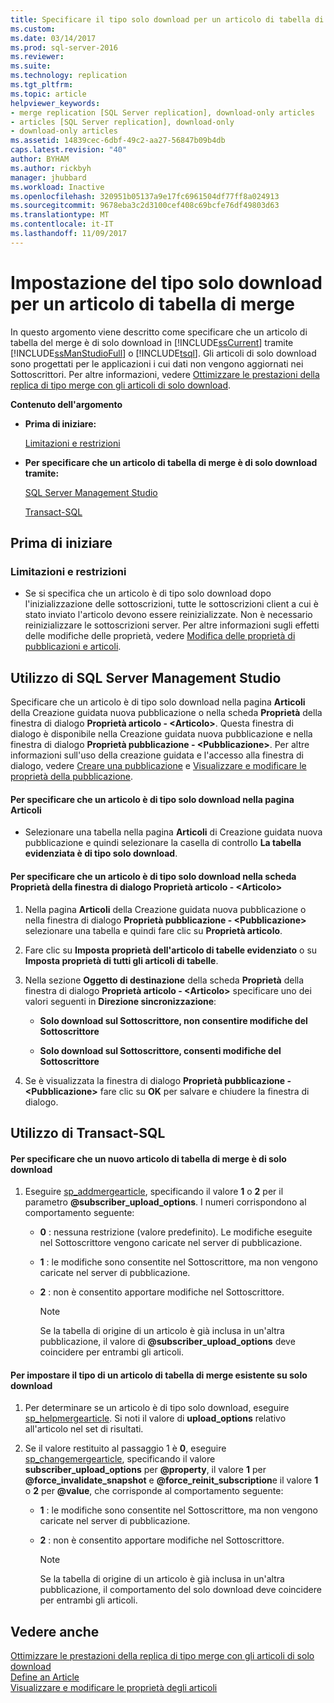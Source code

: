 ```yaml
---
title: Specificare il tipo solo download per un articolo di tabella di merge | Microsoft Docs
ms.custom: 
ms.date: 03/14/2017
ms.prod: sql-server-2016
ms.reviewer: 
ms.suite: 
ms.technology: replication
ms.tgt_pltfrm: 
ms.topic: article
helpviewer_keywords:
- merge replication [SQL Server replication], download-only articles
- articles [SQL Server replication], download-only
- download-only articles
ms.assetid: 14839cec-6dbf-49c2-aa27-56847b09b4db
caps.latest.revision: "40"
author: BYHAM
ms.author: rickbyh
manager: jhubbard
ms.workload: Inactive
ms.openlocfilehash: 320951b05137a9e17fc6961504df77ff8a024913
ms.sourcegitcommit: 9678eba3c2d3100cef408c69bcfe76df49803d63
ms.translationtype: MT
ms.contentlocale: it-IT
ms.lasthandoff: 11/09/2017
---
```

# <a name="specify-that-a-merge-table-article-is-download-only"></a>Impostazione del tipo solo download per un articolo di tabella di merge
  In questo argomento viene descritto come specificare che un articolo di tabella del merge è di solo download in [!INCLUDE[ssCurrent](../../../includes/sscurrent-md.md)] tramite [!INCLUDE[ssManStudioFull](../../../includes/ssmanstudiofull-md.md)] o [!INCLUDE[tsql](../../../includes/tsql-md.md)]. Gli articoli di solo download sono progettati per le applicazioni i cui dati non vengono aggiornati nei Sottoscrittori. Per altre informazioni, vedere [Ottimizzare le prestazioni della replica di tipo merge con gli articoli di solo download](../../../relational-databases/replication/merge/optimize-merge-replication-performance-with-download-only-articles.md).  
  
 **Contenuto dell'argomento**  
  
-   **Prima di iniziare:**  
  
     [Limitazioni e restrizioni](#Restrictions)  
  
-   **Per specificare che un articolo di tabella di merge è di solo download tramite:**  
  
     [SQL Server Management Studio](#SSMSProcedure)  
  
     [Transact-SQL](#TsqlProcedure)  
  
##  <a name="BeforeYouBegin"></a> Prima di iniziare  
  
###  <a name="Restrictions"></a> Limitazioni e restrizioni  
  
-   Se si specifica che un articolo è di tipo solo download dopo l'inizializzazione delle sottoscrizioni, tutte le sottoscrizioni client a cui è stato inviato l'articolo devono essere reinizializzate. Non è necessario reinizializzare le sottoscrizioni server. Per altre informazioni sugli effetti delle modifiche delle proprietà, vedere [Modifica delle proprietà di pubblicazioni e articoli](../../../relational-databases/replication/publish/change-publication-and-article-properties.md).  
  
##  <a name="SSMSProcedure"></a> Utilizzo di SQL Server Management Studio  
 Specificare che un articolo è di tipo solo download nella pagina **Articoli** della Creazione guidata nuova pubblicazione o nella scheda **Proprietà** della finestra di dialogo **Proprietà articolo - \<Articolo>**. Questa finestra di dialogo è disponibile nella Creazione guidata nuova pubblicazione e nella finestra di dialogo **Proprietà pubblicazione - \<Pubblicazione>**. Per altre informazioni sull'uso della creazione guidata e l'accesso alla finestra di dialogo, vedere [Creare una pubblicazione](../../../relational-databases/replication/publish/create-a-publication.md) e [Visualizzare e modificare le proprietà della pubblicazione](../../../relational-databases/replication/publish/view-and-modify-publication-properties.md).  
  
#### <a name="to-specify-that-an-article-is-download-only-on-the-articles-page"></a>Per specificare che un articolo è di tipo solo download nella pagina Articoli  
  
-   Selezionare una tabella nella pagina **Articoli** di Creazione guidata nuova pubblicazione e quindi selezionare la casella di controllo **La tabella evidenziata è di tipo solo download**.  
  
#### <a name="to-specify-that-an-article-is-download-only-on-the-properties-tab-of-the-article-properties---article-dialog-box"></a>Per specificare che un articolo è di tipo solo download nella scheda Proprietà della finestra di dialogo Proprietà articolo - \<Articolo>  
  
1.  Nella pagina **Articoli** della Creazione guidata nuova pubblicazione o nella finestra di dialogo **Proprietà pubblicazione - \<Pubblicazione>** selezionare una tabella e quindi fare clic su **Proprietà articolo**.  
  
2.  Fare clic su **Imposta proprietà dell'articolo di tabelle evidenziato** o su **Imposta proprietà di tutti gli articoli di tabelle**.  
  
3.  Nella sezione **Oggetto di destinazione** della scheda **Proprietà** della finestra di dialogo **Proprietà articolo - \<Articolo>** specificare uno dei valori seguenti in **Direzione sincronizzazione**:  
  
    -   **Solo download sul Sottoscrittore, non consentire modifiche del Sottoscrittore**  
  
    -   **Solo download sul Sottoscrittore, consenti modifiche del Sottoscrittore**  
  
4.  Se è visualizzata la finestra di dialogo **Proprietà pubblicazione - \<Pubblicazione>** fare clic su **OK** per salvare e chiudere la finestra di dialogo.  
  
##  <a name="TsqlProcedure"></a> Utilizzo di Transact-SQL  
  
#### <a name="to-specify-that-a-new-merge-table-article-is-download-only"></a>Per specificare che un nuovo articolo di tabella di merge è di solo download  
  
1.  Eseguire [sp_addmergearticle](../../../relational-databases/system-stored-procedures/sp-addmergearticle-transact-sql.md), specificando il valore **1** o **2** per il parametro **@subscriber_upload_options**. I numeri corrispondono al comportamento seguente:  
  
    -   **0** : nessuna restrizione (valore predefinito). Le modifiche eseguite nel Sottoscrittore vengono caricate nel server di pubblicazione.  
  
    -   **1** : le modifiche sono consentite nel Sottoscrittore, ma non vengono caricate nel server di pubblicazione.  
  
    -   **2** : non è consentito apportare modifiche nel Sottoscrittore.  
  
        > [!NOTE]  
        >  Se la tabella di origine di un articolo è già inclusa in un'altra pubblicazione, il valore di **@subscriber_upload_options** deve coincidere per entrambi gli articoli.  
  
#### <a name="to-modify-an-existing-merge-table-article-to-be-download-only"></a>Per impostare il tipo di un articolo di tabella di merge esistente su solo download  
  
1.  Per determinare se un articolo è di tipo solo download, eseguire [sp_helpmergearticle](../../../relational-databases/system-stored-procedures/sp-helpmergearticle-transact-sql.md). Si noti il valore di **upload_options** relativo all'articolo nel set di risultati.  
  
2.  Se il valore restituito al passaggio 1 è **0**, eseguire [sp_changemergearticle](../../../relational-databases/system-stored-procedures/sp-changemergearticle-transact-sql.md), specificando il valore **subscriber_upload_options** per **@property**, il valore **1** per **@force_invalidate_snapshot** e **@force_reinit_subscription**e il valore **1** o **2** per **@value**, che corrisponde al comportamento seguente:  
  
    -   **1** : le modifiche sono consentite nel Sottoscrittore, ma non vengono caricate nel server di pubblicazione.  
  
    -   **2** : non è consentito apportare modifiche nel Sottoscrittore.  
  
        > [!NOTE]  
        >  Se la tabella di origine di un articolo è già inclusa in un'altra pubblicazione, il comportamento del solo download deve coincidere per entrambi gli articoli.  
  
## <a name="see-also"></a>Vedere anche  
 [Ottimizzare le prestazioni della replica di tipo merge con gli articoli di solo download](../../../relational-databases/replication/merge/optimize-merge-replication-performance-with-download-only-articles.md)   
 [Define an Article](../../../relational-databases/replication/publish/define-an-article.md)   
 [Visualizzare e modificare le proprietà degli articoli](../../../relational-databases/replication/publish/view-and-modify-article-properties.md)  
  
  
